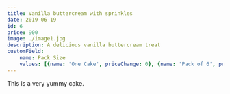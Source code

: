 ```yaml
---
title: Vanilla buttercream with sprinkles
date: 2019-06-19
id: 6
price: 900
image: ./image1.jpg
description: A delicious vanilla buttercream treat
customField: 
    name: Pack Size
    values: [{name: 'One Cake', priceChange: 0}, {name: 'Pack of 6', priceChange: 14.00}, {name: 'Pack of 12', priceChange: 28.50}]
---
```


This is a very yummy cake.
